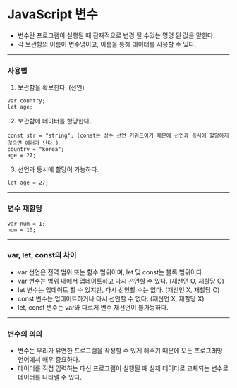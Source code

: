 # JavaScript 변수
- 변수란 프로그램이 실행될 때 잠재적으로 변경 될 수있는 명명 된 값을 말한다.  
- 각 보관함의 이름이 변수명이고, 이름을 통해 데이터를 사용할 수 있다.  
***

### 사용법
1. 보관함을 확보한다. (선언)  
```
var country;
let age;
```  
2. 보관함에 데이터를 할당한다.  
   
```
const str = "string"; (const는 상수 선언 키워드이기 때문에 선언과 동시에 할당하지 않으면 에러가 난다.)  
country = "korea";  
age = 27;  
```  
3. 선언과 동시에 할당이 가능하다.
```
let age = 27;  
```
***
### 변수 재할당
```
var num = 1;
num = 10;
```
***
### var, let, const의 차이
- var 선언은 전역 범위 또는 함수 범위이며, let 및 const는 블록 범위이다.
- var 변수는 범위 내에서 업데이트하고 다시 선언할 수 있다. (재선언 O, 재할당 O)
- let 변수는 업데이트 할 수 있지만, 다시 선언할 수는 없다. (재선언 X, 재할당 O)
- const 변수는 업데이트하거나 다시 선언할 수 없다. (재선언 X, 재할당 X)
- let, const 변수는 var와 다르게 변수 재선언이 불가능하다.
***
### 변수의 의의
- 변수는 우리가 유연한 프로그램을 작성할 수 있게 해주기 때문에 모든 프로그래밍 언어에서 매우 중요하다.  
- 데이터를 직접 입력하는 대신 프로그램이 실행될 때 실제 데이터로 교체되는 변수로 데이터를 나타낼 수 있다.
